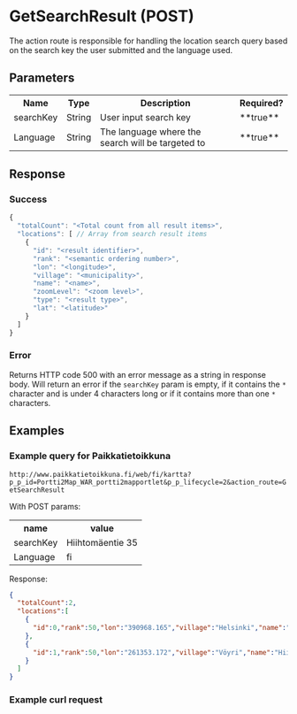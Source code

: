 # GetSearchResult (POST)
The action route is responsible for handling the location search query based on the search key the user submitted and the language used.

## Parameters
<table>
  <tr>
    <th>Name</th>
    <th>Type</th>
    <th>Description</th>
    <th>Required?</th>
  </tr>
  <tr>
    <td>searchKey</td>
    <td>String</td>
    <td>User input search key</td>
    <td>**true**</td>
  </tr>
  <tr>
    <td>Language</td>
    <td>String</td>
    <td>The language where the search will be targeted to</td>
    <td>**true**</td>
  </tr>
</table>

## Response

### Success
```javascript
{
  "totalCount": "<Total count from all result items>",
  "locations": [ // Array from search result items
    {
      "id": "<result identifier>",
      "rank": "<semantic ordering number>",
      "lon": "<longitude>",
      "village": "<municipality>",
      "name": "<name>",
      "zoomLevel": "<zoom level>",
      "type": "<result type>",
      "lat": "<latitude>"
    }
  ]
}
```

### Error
Returns HTTP code 500 with an error message as a string in response body.
Will return an error if the `searchKey` param is empty, if it contains the `*` character and is under 4 characters long or if it contains more than one `*` characters.

## Examples

### Example query for Paikkatietoikkuna
`http://www.paikkatietoikkuna.fi/web/fi/kartta?p_p_id=Portti2Map_WAR_portti2mapportlet&p_p_lifecycle=2&action_route=GetSearchResult`

With POST params:
<table>
  <tr>
    <th>name</th>
    <th>value</th>
  </tr>
  <tr>
    <td>searchKey</td>
    <td>Hiihtomäentie 35</td>
  </tr>
  <tr>
    <td>Language</td>
    <td>fi</td>
  </tr>
</table>

Response:

```json
{
  "totalCount":2,
  "locations":[
    {
      "id":0,"rank":50,"lon":"390968.165","village":"Helsinki","name":"Hiihtomäentie 35","zoomLevel":"10","type":"Osoite","lat":"6675689.387"
    },
    {
      "id":1,"rank":50,"lon":"261353.172","village":"Vöyri","name":"Hiihtomäentie 35","zoomLevel":"10","type":"Osoite","lat":"7009010.485"
    }
  ]
}
```

### Example curl request